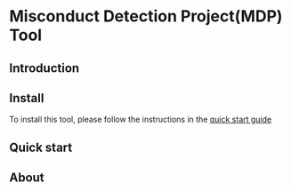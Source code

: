# Misconduct Detection Project(MDP) Tool

## Introduction

## Install
To install this tool, please follow the instructions in the [quick start guide](https://github.com/Weak-Chicken/misconduct_detection_project/blob/master/documents/Quick%20Start/quick_start.md)

## Quick start

## About
